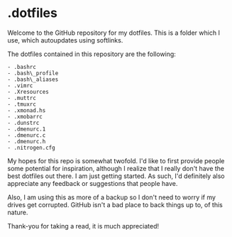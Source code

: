 # .dotfiles

Welcome to the GitHub repository for my dotfiles. This is a folder which I use, which autoupdates using softlinks.

The dotfiles contained in this repository are the following:

	- .bashrc
	- .bash\_profile
	- .bash\_aliases
	- .vimrc
	- .Xresources
	- .muttrc
	- .tmuxrc
	- .xmonad.hs
	- .xmobarrc
	- .dunstrc
	- .dmenurc.1
	- .dmenurc.c
	- .dmenurc.h
	- .nitrogen.cfg


My hopes for this repo is somewhat twofold. I'd like to first provide people some potential for inspiration, although
I realize that I really don't have the best dotfiles out there. I am just getting started. As such, I'd definitely also
appreciate any feedback or suggestions that people have.

Also, I am using this as more of a backup so I don't need to worry if my drives get corrupted. GitHub isn't a bad
place to back things up to, of this nature.

Thank-you for taking a read, it is much appreciated! 

